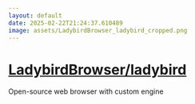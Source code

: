```yaml
---
layout: default
date: 2025-02-22T21:24:37.610489
image: assets/LadybirdBrowser_ladybird_cropped.png
---
```


# [LadybirdBrowser/ladybird](https://github.com/LadybirdBrowser/ladybird)

Open-source web browser with custom engine
